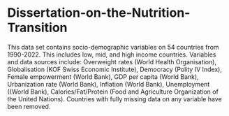 # Dissertation-on-the-Nutrition-Transition
This data set contains socio-demographic variables on 54 countries from 1990-2022. This includes low, mid, and high income countries. Variables and data sources include: Overweight rates (World Health Organisation), Globalisation (KOF Swiss Economic Institute), Democracy (Polity IV Index), Female empowerment (World Bank), GDP per capita (World Bank), Urbanization rate (World Bank), Inflation (World Bank), Unemployment ((World Bank), Calories/Fat/Protein (Food and Agriculture Organization of the United Nations). Countries with fully missing data on any variable have been removed. 
